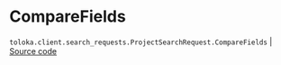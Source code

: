 # CompareFields
`toloka.client.search_requests.ProjectSearchRequest.CompareFields` | [Source code](https://github.com/Toloka/toloka-kit/blob/v0.1.24/src/client/search_requests.py#L192)

